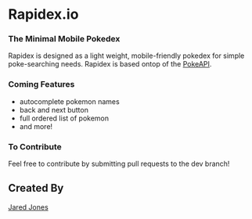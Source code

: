 # Rapidex.io

### The Minimal Mobile Pokedex

Rapidex is designed as a light weight, mobile-friendly pokedex for simple poke-searching needs.
Rapidex is based ontop of the [PokeAPI](https://pokeapi.co).


### Coming Features

- autocomplete pokemon names
- back and next button 
- full ordered list of pokemon
- and more!


### To Contribute

Feel free to contribute by submitting pull requests to the dev branch!


## Created By
[Jared Jones](https://jaredjones.me)
